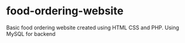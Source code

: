 # food-ordering-website
Basic food ordering website created using HTML CSS and PHP. Using MySQL for backend 
